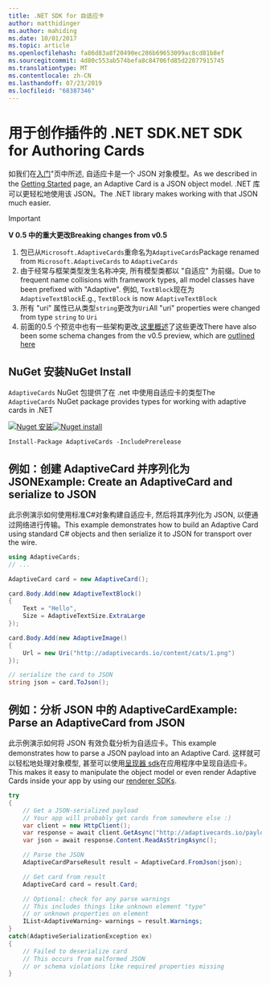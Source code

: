 ```yaml
---
title: .NET SDK for 自适应卡
author: matthidinger
ms.author: mahiding
ms.date: 10/01/2017
ms.topic: article
ms.openlocfilehash: fa86d83a8f20490ec286b69653099ac8cd81b8ef
ms.sourcegitcommit: 4d80c553ab574befa8c84706fd85d22077915745
ms.translationtype: MT
ms.contentlocale: zh-CN
ms.lasthandoff: 07/23/2019
ms.locfileid: "68387346"
---
```

# <a name="net-sdk-for-authoring-cards"></a><span data-ttu-id="4e9d6-102">用于创作插件的 .NET SDK</span><span class="sxs-lookup"><span data-stu-id="4e9d6-102">.NET SDK for Authoring Cards</span></span>

<span data-ttu-id="4e9d6-103">如我们在[入门](../../authoring-cards/getting-started.md)"页中所述, 自适应卡是一个 JSON 对象模型。</span><span class="sxs-lookup"><span data-stu-id="4e9d6-103">As we described in the [Getting Started](../../authoring-cards/getting-started.md) page, an Adaptive Card is a JSON object model.</span></span> <span data-ttu-id="4e9d6-104">.NET 库可以更轻松地使用该 JSON。</span><span class="sxs-lookup"><span data-stu-id="4e9d6-104">The .NET library makes working with that JSON much easier.</span></span>

> [!IMPORTANT]
> <span data-ttu-id="4e9d6-105">**V 0.5 中的重大更改**</span><span class="sxs-lookup"><span data-stu-id="4e9d6-105">**Breaking changes from v0.5**</span></span>
> 
> 1. <span data-ttu-id="4e9d6-106">包已从`Microsoft.AdaptiveCards`重命名为`AdaptiveCards`</span><span class="sxs-lookup"><span data-stu-id="4e9d6-106">Package renamed from `Microsoft.AdaptiveCards` to `AdaptiveCards`</span></span>
> 1. <span data-ttu-id="4e9d6-107">由于经常与框架类型发生名称冲突, 所有模型类都以 "自适应" 为前缀。</span><span class="sxs-lookup"><span data-stu-id="4e9d6-107">Due to frequent name collisions with framework types, all model classes have been prefixed with "Adaptive".</span></span> <span data-ttu-id="4e9d6-108">例如, `TextBlock`现在为`AdaptiveTextBlock`</span><span class="sxs-lookup"><span data-stu-id="4e9d6-108">E.g., `TextBlock` is now `AdaptiveTextBlock`</span></span>
> 1. <span data-ttu-id="4e9d6-109">所有 "uri" 属性已从类型`string`更改为`Uri`</span><span class="sxs-lookup"><span data-stu-id="4e9d6-109">All "uri" properties were changed from type `string` to `Uri`</span></span>
> 1. <span data-ttu-id="4e9d6-110">前面的0.5 个预览中也有一些架构更改,[这里概述](https://github.com/Microsoft/AdaptiveCards/pull/633)了这些更改</span><span class="sxs-lookup"><span data-stu-id="4e9d6-110">There have also been some schema changes from the v0.5 preview, which are [outlined here](https://github.com/Microsoft/AdaptiveCards/pull/633)</span></span>


## <a name="nuget-install"></a><span data-ttu-id="4e9d6-111">NuGet 安装</span><span class="sxs-lookup"><span data-stu-id="4e9d6-111">NuGet Install</span></span>
<span data-ttu-id="4e9d6-112">`AdaptiveCards` NuGet 包提供了在 .net 中使用自适应卡的类型</span><span class="sxs-lookup"><span data-stu-id="4e9d6-112">The `AdaptiveCards` NuGet package provides types for working with adaptive cards in .NET</span></span>

<span data-ttu-id="4e9d6-113">[![Nuget 安装](https://img.shields.io/nuget/vpre/AdaptiveCards.svg)](https://www.nuget.org/packages/AdaptiveCards)</span><span class="sxs-lookup"><span data-stu-id="4e9d6-113">[![Nuget install](https://img.shields.io/nuget/vpre/AdaptiveCards.svg)](https://www.nuget.org/packages/AdaptiveCards)</span></span>

```console
Install-Package AdaptiveCards -IncludePrerelease
```

## <a name="example-create-an-adaptivecard-and-serialize-to-json"></a><span data-ttu-id="4e9d6-114">例如：创建 AdaptiveCard 并序列化为 JSON</span><span class="sxs-lookup"><span data-stu-id="4e9d6-114">Example: Create an AdaptiveCard and serialize to JSON</span></span>

<span data-ttu-id="4e9d6-115">此示例演示如何使用标准C#对象构建自适应卡, 然后将其序列化为 JSON, 以便通过网络进行传输。</span><span class="sxs-lookup"><span data-stu-id="4e9d6-115">This example demonstrates how to build an Adaptive Card using standard C# objects and then serialize it to JSON for transport over the wire.</span></span>

```csharp
using AdaptiveCards;
// ...

AdaptiveCard card = new AdaptiveCard();

card.Body.Add(new AdaptiveTextBlock() 
{
    Text = "Hello",
    Size = AdaptiveTextSize.ExtraLarge
});

card.Body.Add(new AdaptiveImage() 
{
    Url = new Uri("http://adaptivecards.io/content/cats/1.png")
});

// serialize the card to JSON
string json = card.ToJson();
```

## <a name="example-parse-an-adaptivecard-from-json"></a><span data-ttu-id="4e9d6-116">例如：分析 JSON 中的 AdaptiveCard</span><span class="sxs-lookup"><span data-stu-id="4e9d6-116">Example: Parse an AdaptiveCard from JSON</span></span>

<span data-ttu-id="4e9d6-117">此示例演示如何将 JSON 有效负载分析为自适应卡。</span><span class="sxs-lookup"><span data-stu-id="4e9d6-117">This example demonstrates how to parse a JSON payload into an Adaptive Card.</span></span> <span data-ttu-id="4e9d6-118">这样就可以轻松地处理对象模型, 甚至可以使用[呈现器 sdk](../../rendering-cards/getting-started.md)在应用程序中呈现自适应卡。</span><span class="sxs-lookup"><span data-stu-id="4e9d6-118">This makes it easy to manipulate the object model or even render Adaptive Cards inside your app by using our [renderer SDKs](../../rendering-cards/getting-started.md).</span></span>

```csharp
try
{
    // Get a JSON-serialized payload
    // Your app will probably get cards from somewhere else :)
    var client = new HttpClient();
    var response = await client.GetAsync("http://adaptivecards.io/payloads/ActivityUpdate.json");
    var json = await response.Content.ReadAsStringAsync();

    // Parse the JSON 
    AdaptiveCardParseResult result = AdaptiveCard.FromJson(json);

    // Get card from result
    AdaptiveCard card = result.Card;

    // Optional: check for any parse warnings
    // This includes things like unknown element "type"
    // or unknown properties on element
    IList<AdaptiveWarning> warnings = result.Warnings;
}
catch(AdaptiveSerializationException ex)
{
    // Failed to deserialize card 
    // This occurs from malformed JSON
    // or schema violations like required properties missing 
}
```
